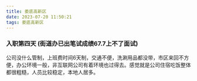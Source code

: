 ```yaml
---
title: 娄底高新区
date: 2023-07-20 11:50:21
tags: 娄底高新区
---
```


### 入职第四天 (街道办已出笔试成绩67.7上不了面试)
公司没什么管制，上班费时间6天制，交通不便，洗涮用品都没带，市区来回不方便，办公环境一般，非互联网公司有着环境也过得去。感觉就是公司住宿吃饭整体都很粗糙，人员比较稳定，本地人居多。